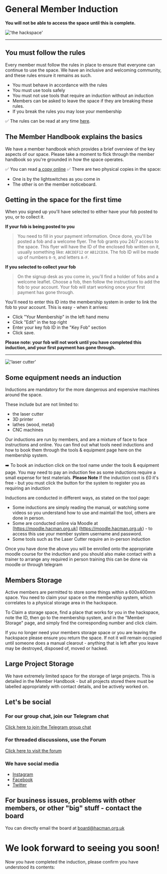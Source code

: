 # General Member Induction
**You will not be able to access the space until this is complete.** 

!['the hackspace'](https://www.hacman.org.uk/wp-content/uploads/2016/08/IMG_20200720_225443.jpg)
<hr/>   

## You must follow the rules
Every member must follow the rules in place to ensure that everyone can continue to use the space. We have an inclusive and welcoming community, and these rules ensure it remains as such.

* You must behave in accordance with the rules
* You must use tools safely
* You must not use tools that require an induction without an induction
* Members can be asked to leave the space if they are breaking these rules.
* If you break the rules you may lose your membership

✅ The rules can be read at any time [here](https://hacman.org.uk/rules).

## The Member Handbook explains the basics
We have a member handbook which provides a brief overview of the key aspects of our space. Please take a moment to flick through the member handbook so you're grounded in how the space operates.

✅ You can read [a copy online](https://list.hacman.org.uk/t/member-handbook/2890/1)
✅ There are two physical copies in the space:
* One is by the lightswitches as you come in
* The other is on the member noticeboard.



## Getting in the space for the first time
When you signed up you'll have selected to either have your fob posted to you, or to collect it.

**If your fob is being posted to you**
> You need to fill in your payment information. Once done, you'll be posted a fob and a welcome flyer. The fob grants you 24/7 access to the space.
This flyer will have the ID of the enclosed fob written on it, usually something like:
`ABCDEF12` or `AB12CD34`. The fob ID will be made up of numbers `0-9`, and letters `A-F`. 

**If you selected to collect your fob**
> On the signup desk as you come in, you'll find a holder of fobs and a welcome leaflet. Choose a fob, then follow the instructions to add the fob to your account. Your fob will start working once your first payment has gone through.

You'll need to enter this ID into the membership system in order to link the fob to your account. This is easy - when it arrives:
* Click "Your Membership" in the left hand menu
* Click "Edit" in the top right
* Enter your key fob ID in the "Key Fob" section 
* Click save.

**Please note: your fob will not work until you have completed this induction, and your first payment has gone through.**

-----

!['laser cutter'](https://www.hacman.org.uk/wp-content/uploads/2020/10/IMG_20200131_203613.jpg)
## Some equipment needs an induction

Inductions are mandatory for the more dangerous and expensive machines around the space.

These include but are not limited to:
 * the laser cutter
 * 3D printer 
 * lathes (wood, metal)
 * CNC machines
  
Our inductions are run by members, and are a mixture of face to face instructions and online. You can find out what tools need inductions and how to book them through the tools & equipment page here on the membership system. 

➡️ To book an induction click on the tool name under the tools & equipment page. You may need to pay an induction fee as some inductions require a small expense for test materials. **Please Note** If the induction cost is £0 it's free - but you must click the button for the system to register you as requiring an induction

Inductions are conducted in different ways, as stated on the tool page:
 * Some inductions are simply reading the manual, or watching some videos so you understand how to use and maintail the tool, others are done in person. 
 * Some are conducted online via Moodle at [https://moodle.hacman.org.uk] (https://moodle.hacman.org.uk) - to access this use your member system username and password. 
 * Some tools such as the Laser Cutter require an in-person induction

Once you have done the above you will be enrolled onto the appropriate moodle course for the induction and you should also make contact with a trainer to arrange any required in person training this can be done via moodle or through telegram


## Members Storage
Active members are permitted to store some things within a 600x400mm space. You need to claim your space on the membership system, which correlates to a physical storage area in the hackspace. 

To Claim a storage space, find a place that works for you in the hackspace, note the ID, then go to the membership system, and in the "Member Storage" page, and simply find the corresponding number and click claim.  

If you no longer need your members storage space or you are leaving the hackspace please ensure you return the space. If not it will remain occupied until someone does a manual clearout - anything that is left after you leave may be destroyed, disposed of, moved or hacked.

## Large Project Storage
We have extremely limited space for the storage of large projects. This is detailed in the Member Handbook - but all projects stored there must be labelled appropriately with contact details, and be actively worked on.

## Let's be social
### For our group chat, join our Telegram chat
[Click here to join the Telegram group chat](https://t.me/hacmanchester)

### For threaded discussions, use the Forum
[Click here to visit the forum](https://list.hacman.org.uk)

### We have social media
* [Instagram](https://www.instagram.com/hacmanchester) 
* [Facebook](facebook.com/hacmanchester)
* [Twitter](twitter.com/hacmanchester)
  
## For business issues, problems with other members, or other "big" stuff - contact the board
You can directly email the board at board@hacman.org.uk 


# We look forward to seeing you soon!
Now you have completed the induction, please confirm you have understood its contents:

